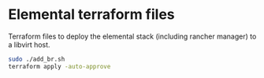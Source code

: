 # Elemental terraform files

Terraform files to deploy the elemental stack (including rancher manager) to a
libvirt host.

```sh
sudo ./add_br.sh
terraform apply -auto-approve
```
